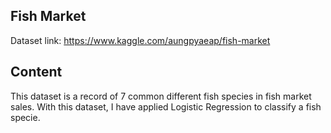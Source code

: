 ## Fish Market

Dataset link: https://www.kaggle.com/aungpyaeap/fish-market

## Content
This dataset is a record of 7 common different fish species in fish market sales. With this dataset, I have applied Logistic Regression to classify a fish specie.
